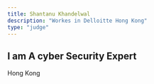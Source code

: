 ```yaml
---
title: Shantanu Khandelwal
description: "Workes in Delloitte Hong Kong"
type: "judge"
---
```

## I am A cyber Security Expert

Hong Kong 
